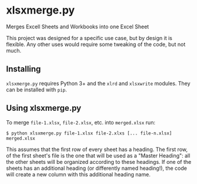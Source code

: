 # xlsxmerge.py
Merges Excell Sheets and Workbooks into one Excel Sheet

This project was designed for a specific use case, but by design it is
flexible. Any other uses would require some tweaking of the code, but
not much.  

## Installing 

`xlsxmerge.py` requires Python 3+ and the `xlrd` and `xlsxwrite`
modules. They can be installed with `pip`.

## Using xlsxmerge.py

To merge `file-1.xlsx`, `file-2.xlsx`, etc. into `merged.xlsx` run:

    $ python xlsxmerge.py file-1.xlsx file-2.xlxs [... file-n.xlsx] merged.xlsx

This assumes that the first row of every sheet has a heading. The first
row, of the first sheet's file is the one that will be used as a "Master
Heading": all the other sheets will be organized according to these
headings. If one of the sheets has an additional heading (or differently
named heading!), the code will create a new column with this additional
heading name.
